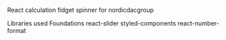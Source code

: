 React calculation fidget spinner for 
nordicdacgroup

Libraries used
Foundations
react-slider
styled-components
react-number-format